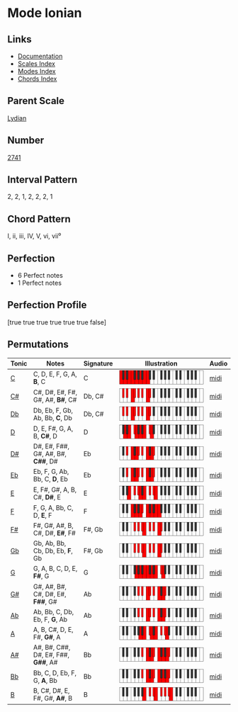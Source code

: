 # Mode Ionian

## Links

- [Documentation](README.md)
- [Scales Index](Scales.md)
- [Modes Index](Modes.md)
- [Chords Index](Chords.md)

## Parent Scale

[Lydian](ScaleLydian.md)

## Number

[2741](https://ianring.com/musictheory/scales/2741)

## Interval Pattern

2, 2, 1, 2, 2, 2, 1

## Chord Pattern

I, ii, iii, IV, V, vi, vii⁰

## Perfection

- 6 Perfect notes
- 1 Perfect notes

## Perfection Profile

[true true true true true true false]

## Permutations

| Tonic | Notes | Signature | Illustration | Audio |
|-------|-------|-----------|--------------|-------|
| [C](ModeCNaturalIonian.md) | C, D, E, F, G, A, **B**, C | C | ![CNaturalIonian](ModeCNaturalIonian.png) | [midi](https://github.com/edipermadi/music/blob/main/docs/ModeCNaturalIonian.mid?raw=true) |
| [C#](ModeCSharpIonian.md) | C#, D#, E#, F#, G#, A#, **B#**, C# | Db, C# | ![CSharpIonian](ModeCSharpIonian.png) | [midi](https://github.com/edipermadi/music/blob/main/docs/ModeCSharpIonian.mid?raw=true) |
| [Db](ModeDFlatIonian.md) | Db, Eb, F, Gb, Ab, Bb, **C**, Db | Db, C# | ![DFlatIonian](ModeDFlatIonian.png) | [midi](https://github.com/edipermadi/music/blob/main/docs/ModeDFlatIonian.mid?raw=true) |
| [D](ModeDNaturalIonian.md) | D, E, F#, G, A, B, **C#**, D | D | ![DNaturalIonian](ModeDNaturalIonian.png) | [midi](https://github.com/edipermadi/music/blob/main/docs/ModeDNaturalIonian.mid?raw=true) |
| [D#](ModeDSharpIonian.md) | D#, E#, F##, G#, A#, B#, **C##**, D# | Eb | ![DSharpIonian](ModeDSharpIonian.png) | [midi](https://github.com/edipermadi/music/blob/main/docs/ModeDSharpIonian.mid?raw=true) |
| [Eb](ModeEFlatIonian.md) | Eb, F, G, Ab, Bb, C, **D**, Eb | Eb | ![EFlatIonian](ModeEFlatIonian.png) | [midi](https://github.com/edipermadi/music/blob/main/docs/ModeEFlatIonian.mid?raw=true) |
| [E](ModeENaturalIonian.md) | E, F#, G#, A, B, C#, **D#**, E | E | ![ENaturalIonian](ModeENaturalIonian.png) | [midi](https://github.com/edipermadi/music/blob/main/docs/ModeENaturalIonian.mid?raw=true) |
| [F](ModeFNaturalIonian.md) | F, G, A, Bb, C, D, **E**, F | F | ![FNaturalIonian](ModeFNaturalIonian.png) | [midi](https://github.com/edipermadi/music/blob/main/docs/ModeFNaturalIonian.mid?raw=true) |
| [F#](ModeFSharpIonian.md) | F#, G#, A#, B, C#, D#, **E#**, F# | F#, Gb | ![FSharpIonian](ModeFSharpIonian.png) | [midi](https://github.com/edipermadi/music/blob/main/docs/ModeFSharpIonian.mid?raw=true) |
| [Gb](ModeGFlatIonian.md) | Gb, Ab, Bb, Cb, Db, Eb, **F**, Gb | F#, Gb | ![GFlatIonian](ModeGFlatIonian.png) | [midi](https://github.com/edipermadi/music/blob/main/docs/ModeGFlatIonian.mid?raw=true) |
| [G](ModeGNaturalIonian.md) | G, A, B, C, D, E, **F#**, G | G | ![GNaturalIonian](ModeGNaturalIonian.png) | [midi](https://github.com/edipermadi/music/blob/main/docs/ModeGNaturalIonian.mid?raw=true) |
| [G#](ModeGSharpIonian.md) | G#, A#, B#, C#, D#, E#, **F##**, G# | Ab | ![GSharpIonian](ModeGSharpIonian.png) | [midi](https://github.com/edipermadi/music/blob/main/docs/ModeGSharpIonian.mid?raw=true) |
| [Ab](ModeAFlatIonian.md) | Ab, Bb, C, Db, Eb, F, **G**, Ab | Ab | ![AFlatIonian](ModeAFlatIonian.png) | [midi](https://github.com/edipermadi/music/blob/main/docs/ModeAFlatIonian.mid?raw=true) |
| [A](ModeANaturalIonian.md) | A, B, C#, D, E, F#, **G#**, A | A | ![ANaturalIonian](ModeANaturalIonian.png) | [midi](https://github.com/edipermadi/music/blob/main/docs/ModeANaturalIonian.mid?raw=true) |
| [A#](ModeASharpIonian.md) | A#, B#, C##, D#, E#, F##, **G##**, A# | Bb | ![ASharpIonian](ModeASharpIonian.png) | [midi](https://github.com/edipermadi/music/blob/main/docs/ModeASharpIonian.mid?raw=true) |
| [Bb](ModeBFlatIonian.md) | Bb, C, D, Eb, F, G, **A**, Bb | Bb | ![BFlatIonian](ModeBFlatIonian.png) | [midi](https://github.com/edipermadi/music/blob/main/docs/ModeBFlatIonian.mid?raw=true) |
| [B](ModeBNaturalIonian.md) | B, C#, D#, E, F#, G#, **A#**, B | B | ![BNaturalIonian](ModeBNaturalIonian.png) | [midi](https://github.com/edipermadi/music/blob/main/docs/ModeBNaturalIonian.mid?raw=true) |

